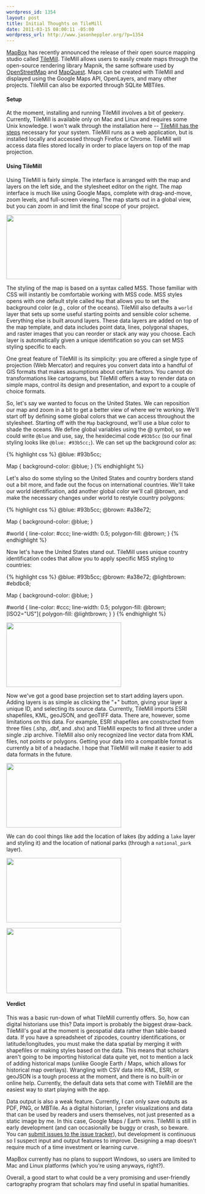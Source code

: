 ```yaml
--- 
wordpress_id: 1354
layout: post
title: Initial Thoughts on TileMill
date: 2011-03-15 08:00:11 -05:00
wordpress_url: http://www.jasonheppler.org/?p=1354
---
```

<a href="http://mapbox.com/">MapBox</a> has recently announced the release of their open source mapping studio called <a href="http://tilemill.com/">TileMill</a>. TileMill allows users to easily create maps through the open-source rendering library Mapnik, the same software used by <a href="http://www.openstreetmap.org/">OpenStreetMap</a> and <a href="http://www.mapquest.com">MapQuest</a>. Maps can be created with TileMill and displayed using the Google Maps API, OpenLayers, and many other projects. TileMill can also be exported through SQLite MBTiles.

<h4>Setup</h4>
At the moment, installing and running TileMill involves a bit of geekery. Currently, TileMill is available only on Mac and Linux and requires some Unix knowledge. I won't walk through the installation here -- <a href="http://tilemill.com/index.html">TileMill has the steps</a> necessary for your system. TileMill runs as a web application, but is installed locally and accessed through Firefox or Chrome. TileMill will access data files stored locally in order to place layers on top of the map projection. 

<h4>Using TileMill</h4>
Using TileMill is fairly simple. The interface is arranged with the map and layers on the left side, and the stylesheet editor on the right. The map interface is much like using Google Maps, complete with drag-and-move, zoom levels, and full-screen viewing. The map starts out in a global view, but you can zoom in and limit the final scope of your project.

<a href="http://www.jasonheppler.org/wp-content/uploads/2011/03/tilemill_new.png"><img src="http://www.jasonheppler.org/wp-content/uploads/2011/03/tilemill_new-300x168.png" alt="" title="tilemill_new" width="300" height="168" class="aligncenter size-medium wp-image-1373" /></a>

The styling of the map is based on a syntax called MSS. Those familiar with CSS will instantly be comfortable working with MSS code. MSS styles opens with one default style called <code>Map</code> that allows you to set the background color (e.g., color of the oceans). TileMill also defaults a <code>world</code> layer that sets up some useful starting points and sensible color scheme. Everything else is built around layers. These data layers are added on top of the map template, and data includes point data, lines, polygonal shapes, and raster images that you can reorder or stack any way you choose. Each layer is automatically given a unique identification so you can set MSS styling specific to each. 

One great feature of TileMill is its simplicity: you are offered a single type of projection (Web Mercator) and requires you convert data into a handful of GIS formats that makes assumptions about certain factors. You cannot do transformations like cartograms, but TileMill offers a way to render data on simple maps, control its design and presentation, and export to a couple of choice formats.

So, let's say we wanted to focus on the United States. We can reposition our map and zoom in a bit to get a better view of where we're working. We'll start off by defining some global colors that we can access throughout the stylesheet. Starting off with the <code>Map</code> background, we'll use a blue color to shade the oceans. We define global variables using the @ symbol, so we could write <code>@blue</code> and use, say, the hexidecimal code <code>#93b5cc</code> (so our final styling looks like <code>@blue: #93b5cc;</code>). We can set up the background color as:

{% highlight css %}
@blue: #93b5cc;

Map {
  background-color: @blue;
}
{% endhighlight %}

Let's also do some styling so the United States and country borders stand out a bit more, and fade out the focus on international countries. We'll take our world identification, add another global color we'll call @brown, and make the necessary changes under world to restyle country polygons:

{% highlight css %}
@blue: #93b5cc;
@brown: #a38e72;

Map {
  background-color: @blue;
}

#world {
  line-color: #ccc;
  line-width: 0.5;
  polygon-fill: @brown;
}
{% endhighlight %}

Now let's have the United States stand out. TileMill uses unique country identification codes that allow you to apply specific MSS styling to countries:

{% highlight css %}
@blue: #93b5cc;
@brown: #a38e72;
@lightbrown: #ebdbc8;

Map {
  background-color: @blue;
}

#world {
  line-color: #ccc;
  line-width: 0.5;
  polygon-fill: @brown;
  [ISO2="US"]{
  polygon-fill: @lightbrown;
  }
}
{% endhighlight %}

<a href="http://www.jasonheppler.org/wp-content/uploads/2011/03/tilemill_us.png"><img src="http://www.jasonheppler.org/wp-content/uploads/2011/03/tilemill_us-300x169.png" alt="" title="tilemill_us" width="300" height="168" class="aligncenter size-medium wp-image-1374" /></a>

Now we've got a good base projection set to start adding layers upon. Adding layers is as simple as clicking the "+" button, giving your layer a unique ID, and selecting its source data. Currently, TileMill imports ESRI shapefiles, KML, geoJSON, and geoTIFF data. There are, however, some limitations on this data. For example, ESRI shapefiles are constructed from three files (.shp, .dbf, and .shx) and TileMill expects to find all three under a single .zip archive. TileMill also only recognized line vector data from KML files, not points or polygons. Getting your data into a compatible format is currently a bit of a headache. I hope that TileMill will make it easier to add data formats in the future.

<a href="http://www.jasonheppler.org/wp-content/uploads/2011/03/tilemill_layer.png"><img src="http://www.jasonheppler.org/wp-content/uploads/2011/03/tilemill_layer-300x169.png" alt="" title="tilemill_layer" width="300" height="168" class="aligncenter size-medium wp-image-1375" /></a>

We can do cool things like add the location of lakes (by adding a <code>lake</code> layer and styling it) and the location of national parks (through a <code>national_park</code> layer).

<a href="http://www.jasonheppler.org/wp-content/uploads/2011/03/tilemill_lakes.png"><img src="http://www.jasonheppler.org/wp-content/uploads/2011/03/tilemill_lakes-300x168.png" alt="" title="tilemill_lakes" width="300" height="168" class="aligncenter size-medium wp-image-1376" /></a>

<a href="http://www.jasonheppler.org/wp-content/uploads/2011/03/tilemill_natlparks.png"><img src="http://www.jasonheppler.org/wp-content/uploads/2011/03/tilemill_natlparks-300x170.png" alt="" title="tilemill_natlparks" width="300" height="170" class="aligncenter size-medium wp-image-1389" /></a>

<h4>Verdict</h4>

This was a basic run-down of what TileMill currently offers. So, how can digital historians use this? Data import is probably the biggest draw-back. TileMill's goal at the moment is geospatial data rather than table-based data. If you have a spreadsheet of zipcodes, country identifications, or latitude/longitudes, you must make the data spatial by merging it with shapefiles or making styles based on the data. This means that scholars aren't going to be importing historical data quite yet, not to mention a lack of adding historical maps (unlike Google Earth / Maps, which allows for historical map overlays). Wrangling with CSV data into KML, ESRI, or geoJSON is a tough process at the moment, and there is no built-in or online help. Currently, the default data sets that come with TileMill are the easiest way to start playing with the app.

Data output is also a weak feature. Currently, I can only save outputs as PDF, PNG, or MBTile. As a digital historian, I prefer visualizations and data that can be used by readers and users themselves, not just presented as a static image by me. In this case, Google Maps / Earth wins. TileMill is still in early development (and can occasionally be buggy or crash, so beware. You can <a href="https://github.com/mapbox/tilemill/issues">submit issues to the issue tracker</a>), but development is continuous so I suspect input and output features to improve. Designing a map doesn't require much of a time investment or learning curve. 

MapBox currently has no plans to support Windows, so users are limited to Mac and Linux platforms (which you're using anyways, right?). 

Overall, a good start to what could be a very promising and user-friendly cartography program that scholars may find useful in spatial humanities.
